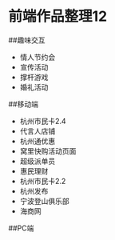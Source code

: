 # 前端作品整理12

##趣味交互
 - 情人节约会
 - 宣传活动
 - 撑杆游戏
 - 婚礼活动

##移动端
 - 杭州市民卡2.4
 - 代言人店铺
 - 杭州通优惠
 - 窝里快购活动页面
 - 超级派单员
 - 惠民理财
 - 杭州市民卡2.2
 - 杭州发布
 - 宁波登山俱乐部
 - 海商网

##PC端
